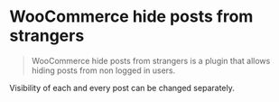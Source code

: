 # WooCommerce hide posts from strangers
> WooCommerce hide posts from strangers is a plugin that allows hiding posts from non logged in users.

Visibility of each and every post can be changed separately.